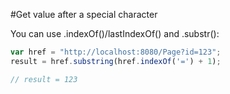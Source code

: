 #Get value after a special character

You can use .indexOf()/lastIndexOf() and .substr():

```js
var href = "http://localhost:8080/Page?id=123";
result = href.substring(href.indexOf('=') + 1);

// result = 123
```